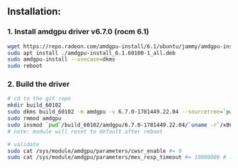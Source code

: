 ## Installation:

### 1. Install amdgpu driver v6.7.0 (rocm 6.1)
```bash
wget https://repo.radeon.com/amdgpu-install/6.1/ubuntu/jammy/amdgpu-install_6.1.60100-1_all.deb
sudo apt install ./amdgpu-install_6.1.60100-1_all.deb
sudo amdgpu-install --usecase=dkms
sudo reboot
```

### 2. Build the driver
```bash
# cd to the git repo
mkdir build_60102
sudo dkms build_60102 -m amdgpu -v 6.7.0-1781449.22.04 --sourcetree=`pwd` --dkmstree=`pwd`/build_60102
sudo rmmod amdgpu
sudo insmod `pwd`/build_60102/amdgpu/6.7.0-1781449.22.04/`uname -r`/x86_64/module/amdgpu.ko
# note: module will reset to default after reboot

# validate
sudo cat /sys/module/amdgpu/parameters/cwsr_enable #= 0
sudo cat /sys/module/amdgpu/parameters/mes_resp_timeout #= 10000000 # 10s
```
